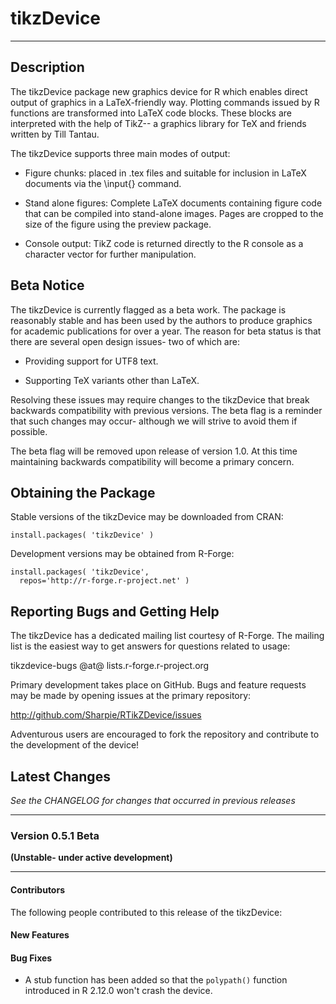 # tikzDevice

---

## Description

The tikzDevice package new graphics device for R which enables direct
output of graphics in a LaTeX-friendly way.  Plotting commands issued
by R functions are transformed into LaTeX code blocks.  These blocks
are interpreted with the help of TikZ-- a graphics library for TeX and
friends written by Till Tantau.

The tikzDevice supports three main modes of output:

  - Figure chunks: placed in .tex files and suitable for inclusion in
    LaTeX documents via the \input{} command.

  - Stand alone figures: Complete LaTeX documents containing figure
    code that can be compiled into stand-alone images.  Pages are
    cropped to the size of the figure using the preview package.

  - Console output: TikZ code is returned directly to the R console
    as a character vector for further manipulation.

## Beta Notice

The tikzDevice is currently flagged as a beta work.  The package is
reasonably stable and has been used by the authors to produce graphics
for academic publications for over a year.  The reason for beta status
is that there are several open design issues- two of which are:

  - Providing support for UTF8 text.

  - Supporting TeX variants other than LaTeX.

Resolving these issues may require changes to the tikzDevice that
break backwards compatibility with previous versions.  The beta flag
is a reminder that such changes may occur- although we will strive to
avoid them if possible.

The beta flag will be removed upon release of version 1.0. At this
time maintaining backwards compatibility will become a primary concern.

## Obtaining the Package

Stable versions of the tikzDevice may be downloaded from CRAN:

    install.packages( 'tikzDevice' )

Development versions may be obtained from R-Forge:

    install.packages( 'tikzDevice', 
      repos='http://r-forge.r-project.net' )


## Reporting Bugs and Getting Help

The tikzDevice has a dedicated mailing list courtesy of R-Forge.  The
mailing list is the easiest way to get answers for questions related
to usage:

  tikzdevice-bugs @at@ lists.r-forge.r-project.org 

Primary development takes place on GitHub.  Bugs and feature requests
may be made by opening issues at the primary repository:

  http://github.com/Sharpie/RTikZDevice/issues

Adventurous users are encouraged to fork the repository and contribute
to the development of the device!

## Latest Changes
*See the CHANGELOG for changes that occurred in previous releases*

---

### Version 0.5.1 Beta 
**(Unstable- under active development)**

---

#### Contributors
The following people contributed to this release of the tikzDevice:

#### New Features

#### Bug Fixes

- A stub function has been added so that the `polypath()` function
  introduced in R 2.12.0 won't crash the device.

